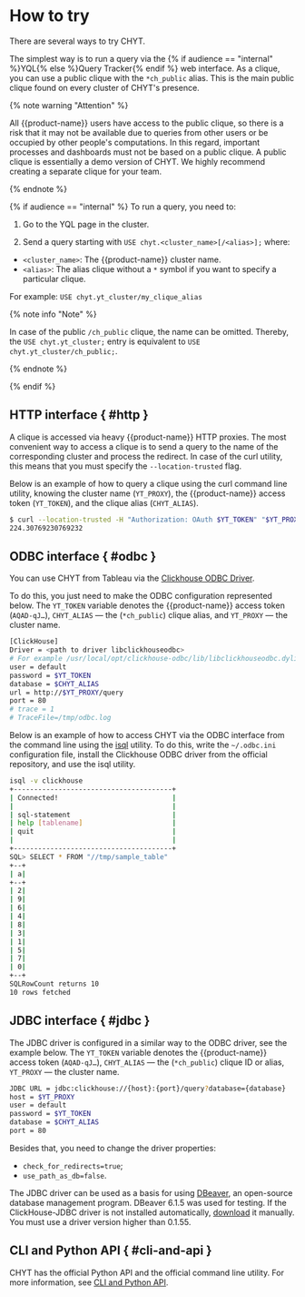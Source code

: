# How to try

There are several ways to try CHYT.

The simplest way is to run a query via the {% if audience == "internal" %}YQL{% else %}Query Tracker{% endif %} web interface. As a clique, you can use a public clique with the `*ch_public` alias. This is the main public clique found on every cluster of CHYT's presence.

{% note warning "Attention" %}

All {{product-name}} users have access to the public clique, so there is a risk that it may not be available due to queries from other users or be occupied by other people's computations. In this regard, important processes and dashboards must not be based on a public clique. A public clique is essentially a demo version of CHYT. We highly recommend creating a separate clique for your team.

{% endnote %}

{% if audience == "internal" %}
To run a query, you need to:

1. Go to the YQL page in the cluster.

2. Send a query starting with `USE chyt.<cluster_name>[/<alias>];` where:
- `<cluster_name>`: The {{product-name}} cluster name.
- `<alias>`: The alias clique without a `*` symbol if you want to specify a particular clique.

For example: `USE chyt.yt_cluster/my_clique_alias`

{% note info "Note" %}

In case of the public `/ch_public` clique, the name can be omitted. Thereby, the `USE chyt.yt_cluster;` entry is equivalent to `USE chyt.yt_cluster/ch_public;`.

{% endnote %}

{% endif %}

## HTTP interface { #http }

A clique is accessed via heavy {{product-name}} HTTP proxies. The most convenient way to access a clique is to send a query to the name of the corresponding cluster and process the redirect. In case of the curl utility, this means that you must specify the `--location-trusted` flag.

Below is an example of how to query a clique using the curl command line utility, knowing the cluster name (`YT_PROXY`), the {{product-name}} access token (`YT_TOKEN`), and the clique alias (`CHYT_ALIAS`).

```bash
$ curl --location-trusted -H "Authorization: OAuth $YT_TOKEN" "$YT_PROXY/query?database=$CHYT_ALIAS" -d 'SELECT Avg(a) FROM "//sys/clickhouse/sample_table"'
224.30769230769232
```

## ODBC interface { #odbc }

You can use CHYT from Tableau via the [Clickhouse ODBC Driver](https://github.com/ClickHouse/clickhouse-odbc).

To do this, you just need to make the ODBC configuration represented below. The `YT_TOKEN` variable denotes the {{product-name}} access token (`AQAD-qJ…`), `CHYT_ALIAS` — the (`*ch_public`) clique alias, and `YT_PROXY` — the cluster name.

```bash
[ClickHouse]
Driver = <path to driver libclickhouseodbc>
# For example /usr/local/opt/clickhouse-odbc/lib/libclickhouseodbc.dylib
user = default
password = $YT_TOKEN
database = $CHYT_ALIAS
url = http://$YT_PROXY/query
port = 80
# trace = 1
# TraceFile=/tmp/odbc.log
```

Below is an example of how to access CHYT via the ODBC interface from the command line using the [isql](https://en.wikipedia.org/wiki/UnixODBC) utility. To do this, write the `~/.odbc.ini` configuration file, install the Clickhouse ODBC driver from the official repository, and use the isql utility.

```bash
isql -v clickhouse
+---------------------------------------+
| Connected!                            |
|                                       |
| sql-statement                         |
| help [tablename]                      |
| quit                                  |
|                                       |
+---------------------------------------+
SQL> SELECT * FROM "//tmp/sample_table"
+--+
| a|
+--+
| 2|
| 9|
| 6|
| 4|
| 8|
| 3|
| 1|
| 5|
| 7|
| 0|
+--+
SQLRowCount returns 10
10 rows fetched
```

## JDBC interface { #jdbc }

The JDBC driver is configured in a similar way to the ODBC driver, see the example below. The `YT_TOKEN` variable denotes the {{product-name}} access token (`AQAD-qJ…`), `CHYT_ALIAS` — the (`*ch_public`) clique ID or alias, `YT_PROXY` — the cluster name.


```bash
JDBC URL = jdbc:clickhouse://{host}:{port}/query?database={database}
host = $YT_PROXY
user = default
password = $YT_TOKEN
database = $CHYT_ALIAS
port = 80
```

Besides that, you need to change the driver properties:

- `check_for_redirects=true`;
- `use_path_as_db=false`.

The JDBC driver can be used as a basis for using [DBeaver](https://dbeaver.io), an open-source database management program. DBeaver 6.1.5 was used for testing. If the ClickHouse-JDBC driver is not installed automatically, [download](https://github.com/yandex/clickhouse-jdbc) it manually. You must use a driver version higher than 0.1.55.

## CLI and Python API { #cli-and-api }

CHYT has the official Python API and the official command line utility. For more information, see [CLI and Python API](../../../../user-guide/data-processing/chyt/cli-and-api.md).
